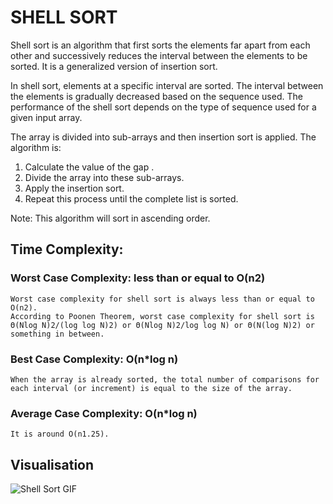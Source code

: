 # SHELL SORT

Shell sort is an algorithm that first sorts the elements far apart from each other and successively reduces the interval between the elements to be sorted.
It is a generalized version of insertion sort.

In shell sort, elements at a specific interval are sorted. The interval between the elements is gradually decreased based on the sequence used. 
The performance of the shell sort depends on the type of sequence used for a given input array.

The array is divided into sub-arrays and then insertion sort is applied. The algorithm is:
<ol>
  <li> Calculate the value of the ​gap .</li>
  <li> Divide the array into these sub-arrays.</li>
  <li> Apply the insertion sort.</li>
  <li> Repeat this process until the complete list is sorted.</li>
</ol>

Note: This algorithm will sort in ascending order.

## <b>Time Complexity:</b> 
### Worst Case Complexity: less than or equal to O(n2)
    Worst case complexity for shell sort is always less than or equal to O(n2).
    According to Poonen Theorem, worst case complexity for shell sort is Θ(Nlog N)2/(log log N)2) or Θ(Nlog N)2/log log N) or Θ(N(log N)2) or something in between.
### Best Case Complexity: O(n*log n)
    When the array is already sorted, the total number of comparisons for each interval (or increment) is equal to the size of the array.
### Average Case Complexity: O(n*log n)
    It is around O(n1.25).
    


## Visualisation
![Shell Sort GIF](https://upload.wikimedia.org/wikipedia/commons/d/d8/Sorting_shellsort_anim.gif)
